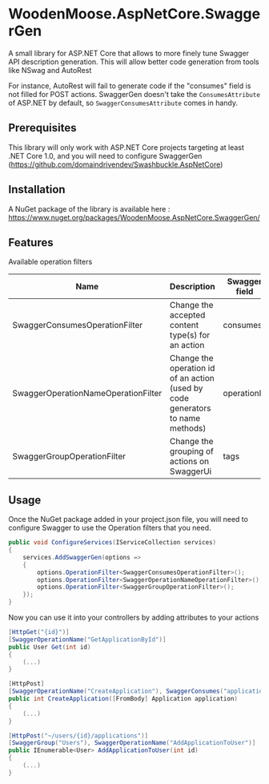 # WoodenMoose.AspNetCore.SwaggerGen
A small library for ASP.NET Core that allows to more finely tune Swagger API description generation.
This will allow better code generation from tools like NSwag and AutoRest

For instance, AutoRest will fail to generate code if the "consumes" field is not filled for POST actions.
SwaggerGen doesn't take the `ConsumesAttribute` of ASP.NET by default, so `SwaggerConsumesAttribute` comes in handy.

Prerequisites
-------
This library will only work with ASP.NET Core projects targeting at least .NET Core 1.0, and you will need to configure SwaggerGen (https://github.com/domaindrivendev/Swashbuckle.AspNetCore)

Installation
-------
A NuGet package of the library is available here : https://www.nuget.org/packages/WoodenMoose.AspNetCore.SwaggerGen/

Features
-------
Available operation filters

Name                                | Description                                                                    | Swagger field
------------  | ------------  | ------------ 
SwaggerConsumesOperationFilter      | Change the accepted content type(s) for an action                              | consumes
SwaggerOperationNameOperationFilter | Change the operation id of an action (used by code generators to name methods) | operationId
SwaggerGroupOperationFilter         | Change the grouping of actions on SwaggerUi                                    | tags

Usage
-------
Once the NuGet package added in your project.json file, you will need to configure Swagger to use the Operation filters that you need.

```csharp
public void ConfigureServices(IServiceCollection services)
{
    services.AddSwaggerGen(options =>
    {
        options.OperationFilter<SwaggerConsumesOperationFilter>();
        options.OperationFilter<SwaggerOperationNameOperationFilter>();
        options.OperationFilter<SwaggerGroupOperationFilter>();
    });
}
```

Now you can use it into your controllers by adding attributes to your actions

```csharp
[HttpGet("{id}")]
[SwaggerOperationName("GetApplicationById")]
public User Get(int id)
{
    (...)
}

[HttpPost]
[SwaggerOperationName("CreateApplication"), SwaggerConsumes("application/json")]
public int CreateApplication([FromBody] Application application)
{
    (...)
}

[HttpPost("~/users/{id}/applications")]
[SwaggerGroup("Users"), SwaggerOperationName("AddApplicationToUser")]
public IEnumerable<User> AddApplicationToUser(int id)
{
    (...)
}
```
